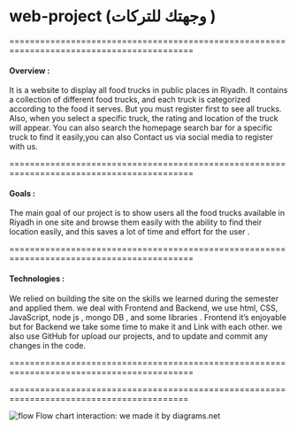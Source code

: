 # web-project (وجهتك للتركات )
==========================================================================================
<h4 >Overview :</h4> 
It is a website to display all food trucks in public places in Riyadh.
 It contains a collection of different food trucks, and each truck is categorized according to the food it serves. But you must register first to see all trucks. Also, when you select a specific truck, the rating and location of the truck will appear. You can also search the homepage search bar for a specific truck to find it easily,you can also Contact us via social media to register with us.
 
 ==========================================================================================
<h4>Goals  :</h4> 
The main goal of our project is to show users all the food trucks available in Riyadh in one site and browse them easily with the ability to find their location easily, and this saves a lot of time and effort for the user .

==========================================================================================
<h4>Technologies : </h4> 
We relied on building the site on the skills we learned during the semester and applied them. we deal with Frontend and Backend, we use html, CSS, JavaScript, node js , mongo DB , and some libraries . Frontend it’s enjoyable but for Backend we take some time to make it and Link with each other. 
we also use GitHub for upload our projects, and to update and commit any changes in the code. 

==========================================================================================



=========================================================================================

![flow](https://github.com/Asalem1999/web-project/assets/133704212/e5ab87ae-18b7-4482-9581-f2b2ec44aad4)
Flow chart interaction:
we made it by diagrams.net
